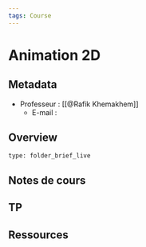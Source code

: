 ```yaml
---
tags: Course
---
```


# Animation 2D 
## Metadata
* Professeur : [[@Rafik Khemakhem]]
	* E-mail : 
## Overview
 
```ccard
type: folder_brief_live
```
 
## Notes de cours
## TP
## Ressources 
